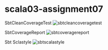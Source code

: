 # scala03-assignment07


SbtCleanCoverageTest
![sbtcleancoveragetest](https://cloud.githubusercontent.com/assets/25051817/22734810/098d97a6-ee1d-11e6-9f2f-a32f99792b65.PNG)

SbtCoverageReport
![sbtcoveragereport](https://cloud.githubusercontent.com/assets/25051817/22734811/09acb3fc-ee1d-11e6-9248-fce8909ea4cd.PNG)

Sbt Sclastyle
![sbtscalastyle](https://cloud.githubusercontent.com/assets/25051817/22734812/09ae7dc2-ee1d-11e6-9e7e-b09cf6a38e45.PNG)

